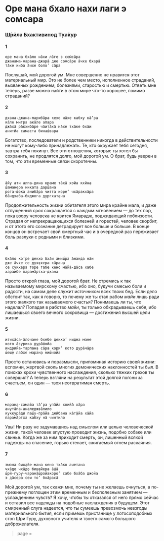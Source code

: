 # Оре мана бхало нахи лаги э сомсара

### Ш́рӣла Бхактивинод Т̣ха̄кур

#### 1

    оре мана бха̄ло на̄хи ла̄ге э сом̇са̄ра
    джанама-маран̣а-джара̄ дже сом̇са̄ре а̄чхе бхара̄
    та̄хе киба а̄чхе боло’ са̄ра

Послушай, мой дорогой ум. Мне совершенно не нравится этот материальный мир. Это не более чем место, исполненное страданий, вызванных рождением, болезнями, старостью и смертью. Ответь мне теперь, разве можно найти в этом мире что-то хорошее, помимо страданий?

#### 2

    дхана-джана-париба̄ра кехо на̄хе кабху ка̄’ра
    ка̄ле митра ака̄ле апара
    джа̄ха̄ ра̄кхиба̄ре ча̄ита̄ха̄ на̄хе тха̄ке бха̄и
    анитйа самаста бинаш́вара

Богатство, последователи и родственники никогда в действительности не могут кому-либо принадлежать. Те, кто окружает тебя сегодня, завтра тебя покинут. Все эти отношения, которые ты хотел бы сохранить, не продлятся долго, мой дорогой ум. О брат, будь уверен в том, что эти временные связи скоротечны.

#### 3

    а̄йу ати алпа-дина краме та̄ха̄ хойа кхӣн̣а
    ш́аманера никат̣а дарш́ана
    рога-ш́ока аниба̄ра читта коре’ чха̄ракха̄ра
    ба̄ндхаба-биджога дургхат̣ана

Продолжительность жизни обитателя этого мира крайне мала, и даже отпущенный срок сокращается с каждым мгновением — до тех пор, пока взору человека не явится Ямарадж, поджидающий поблизости. Страдая от непрекращающихся болезней и горестей, человек скорбит, и от этого его сознание деградирует все больше и больше. В конце концов он встречает свой смертный час и в очередной раз переживает боль разлуки с родными и близкими.

#### 4

    бха̄ло ко’ре декхо бха̄и амиш́ра а̄нанда на̄и
    дже а̄чхе се дух̣кхера ка̄ран̣а
    се сукхера торе табе кено ма̄йа̄-да̄са хабе
    хараибе парама̄ртха-дхана

Просто открой глаза, мой дорогой брат. Не стремись к так называемому мирскому счастью, ибо оно, будучи смесью боли и радости, на самом деле служит источником всех твоих бед. Если дело обстоит так, как я говорю, то почему же ты стал рабом *майи* лишь ради этого жалкого так называемого счастья? Понимаешь ли ты, что наделал? Попадая в рабство *майи*, ты только обкрадываешь себя, ибо лишаешься своего вечного сокровища — достижения высшей цели жизни.

#### 5

    итиха̄са-а̄лочане бхебе декхо’ ниджа мане
    кото а̄сурика дура̄ш́ойа
    индрийа-тарпан̣а са̄ра кори’ кото дура̄ча̄ра
    ш́еш̣е лабхе маран̣а ниш́чойа

Просто остановись и поразмысли, припоминая историю своей жизни: вспомни, жертвой сколь многих демонических наклонностей ты был. В поисках крохи чувственного наслаждения, сколько тяжких грехов ты совершил? А теперь взгляни на результат этой долгой погони за счастьем, он один — твоя неотвратимая смерть.

#### 6

    маран̣а-самайа та̄’ра упа̄йа хоийа̄ ха̄ра
    анута̄па-аналеджва̄лило
    куккура̄ди паш́у-пра̄йа джӣбана ка̄т̣а̄йа ха̄йа
    парама̄ртха кабху на̄ чинтило

Увы! Ни разу не задумавшись над смыслом или целью человеческой жизни, такой человек впустую проводит жизнь, подобно собаке или свинье. Когда же за ним приходит смерть, он, лишенный всякой надежды на спасение, горько стенает, сжигаемый огнем раскаяния.

#### 7

    эмона биш̣айе мана кено тха̄ко ачетана
    чха̄д̣о чха̄д̣о биш̣айера а̄ш́а̄
    ш́рӣ-гуру-чаран̣а̄ш́ройакоро’ сабе бха̄ба джойа
    э да̄сера сеи то’ бха̄раса̄

Мой дорогой ум, так скажи мне, почему ты не желаешь очнуться, а по-прежнему поглощен этим временным и бесполезным занятием — услаждением чувств? Я хочу, чтобы ты отказался от него прямо сейчас и оставил все надежды на подобные наслаждения в будущем. Этот смиренный слуга надеется, что ты сумеешь превозмочь невзгоды материального бытия, если примешь пристанище у лотосоподобных стоп Шри Гуру, духовного учителя и твоего самого большого доброжелателя.


> page = 